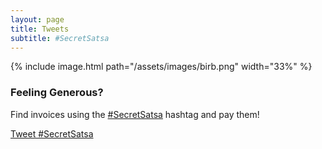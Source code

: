 ```yaml
---
layout: page
title: Tweets
subtitle: #SecretSatsa
---
```


{% include image.html path="/assets/images/birb.png" width="33%" %}

### Feeling Generous?

Find invoices using the [#SecretSatsa](https://twitter.com/hashtag/SecretSatsa) hashtag
and pay them!

<a href="https://twitter.com/intent/tweet?button_hashtag=SecretSatsa&ref_src=twsrc%5Etfw" class="twitter-hashtag-button" data-show-count="false">Tweet #SecretSatsa</a><script async src="https://platform.twitter.com/widgets.js" charset="utf-8"></script>
